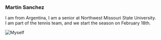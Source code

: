 ### Martin Sanchez

I am from Argentina, I am a senior at Northwest Missouri State University.<br>
I am part of the tennis team, and we start the season on February 18th.<br>

![Myself](https://user-images.githubusercontent.com/78869553/152177119-a8ceb3cd-1e87-4920-a6ad-497d73dc98ba.jpg)


